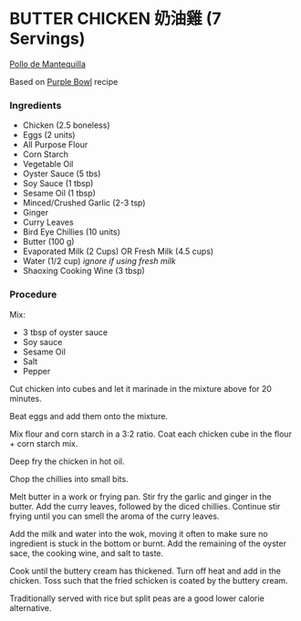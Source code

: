 BUTTER CHICKEN 奶油雞 (7 Servings)
===================================
[Pollo de Mantequilla](./pollo_de_mantequilla.html)

Based on [Purple Bowl](http://purplebowl.blogspot.ca/2014/08/creamy-butter-chicken-recipe.html) recipe

### Ingredients

* Chicken (2.5 boneless)
* Eggs (2 units)
* All Purpose Flour
* Corn Starch
* Vegetable Oil
* Oyster Sauce (5 tbs)
* Soy Sauce (1 tbsp)
* Sesame Oil (1 tbsp)
* Minced/Crushed Garlic (2-3 tsp)
* Ginger
* Curry Leaves
* Bird Eye Chillies (10 units)
* Butter (100 g)
* Evaporated Milk (2 Cups) OR Fresh Milk (4.5 cups)
* Water (1/2 cup) *ignore if using fresh milk*
* Shaoxing Cooking Wine (3 tbsp)

### Procedure

Mix:

* 3 tbsp of oyster sauce
* Soy sauce
* Sesame Oil
* Salt
* Pepper

Cut chicken into cubes and let it marinade in the mixture above for 20 minutes.

Beat eggs and add them onto the mixture.

Mix flour and corn starch in a 3:2 ratio. Coat each chicken cube in the flour + corn starch mix.

Deep fry the chicken in hot oil.

Chop the chillies into small bits.

Melt butter in a work or frying pan. Stir fry the garlic and ginger in the butter.
Add the curry leaves, followed by the diced chillies. Continue stir frying until you can smell the aroma of the curry leaves.

Add the milk and water into the wok, moving it often to make sure no ingredient is stuck in the bottom or burnt. Add  the remaining of the oyster sace, the cooking wine, and salt to taste.

Cook until the buttery cream has thickened. Turn off heat and add in the chicken. Toss such that the fried schicken is coated by the buttery cream.

Traditionally served with rice but split peas are a good lower calorie alternative.
